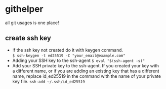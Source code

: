 # githelper
all git usages is one place!

## create ssh key

* If the ssh key not created do it with keygen command. <br>
`$ ssh-keygen -t ed25519 -C "your_email@example.com"`
* Adding your SSH key to the ssh-agent
`$ eval "$(ssh-agent -s)"`
* Add your SSH private key to the ssh-agent. If you created your key with a different name, or if you are adding an existing key that has a different name, replace id_ed25519 in the command with the name of your private key file.
`ssh-add ~/.ssh/id_ed25519`